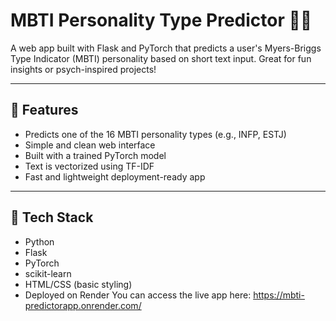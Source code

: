 # MBTI Personality Type Predictor 🧠✨

A web app built with Flask and PyTorch that predicts a user's Myers-Briggs Type Indicator (MBTI) personality based on short text input. Great for fun insights or psych-inspired projects!

---

## 🚀 Features

- Predicts one of the 16 MBTI personality types (e.g., INFP, ESTJ)
- Simple and clean web interface
- Built with a trained PyTorch model
- Text is vectorized using TF-IDF
- Fast and lightweight deployment-ready app

---

## 🧰 Tech Stack

- Python
- Flask
- PyTorch
- scikit-learn
- HTML/CSS (basic styling)
- Deployed on Render
You can access the live app here: https://mbti-predictorapp.onrender.com/
